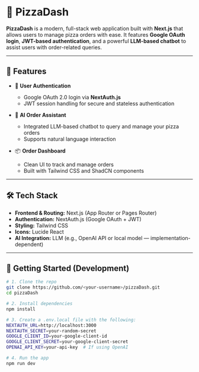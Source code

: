 # 🍕 PizzaDash

**PizzaDash** is a modern, full-stack web application built with **Next.js** that allows users to manage pizza orders with ease. It features **Google OAuth login**, **JWT-based authentication**, and a powerful **LLM-based chatbot** to assist users with order-related queries.

---

## 🚀 Features

- 🔐 **User Authentication**
  - Google OAuth 2.0 login via **NextAuth.js**
  - JWT session handling for secure and stateless authentication

- 🤖 **AI Order Assistant**
  - Integrated LLM-based chatbot to query and manage your pizza orders
  - Supports natural language interaction

- 📦 **Order Dashboard**
  - Clean UI to track and manage orders
  - Built with Tailwind CSS and ShadCN components

---

## 🛠️ Tech Stack

- **Frontend & Routing:** Next.js (App Router or Pages Router)
- **Authentication:** NextAuth.js (Google OAuth + JWT)
- **Styling:** Tailwind CSS
- **Icons:** Lucide React
- **AI Integration:** LLM (e.g., OpenAI API or local model — implementation-dependent)

---

## 🧪 Getting Started (Development)

```bash
# 1. Clone the repo
git clone https://github.com/<your-username>/pizzaDash.git
cd pizzaDash

# 2. Install dependencies
npm install

# 3. Create a .env.local file with the following:
NEXTAUTH_URL=http://localhost:3000
NEXTAUTH_SECRET=your-random-secret
GOOGLE_CLIENT_ID=your-google-client-id
GOOGLE_CLIENT_SECRET=your-google-client-secret
OPENAI_API_KEY=your-api-key  # If using OpenAI

# 4. Run the app
npm run dev
